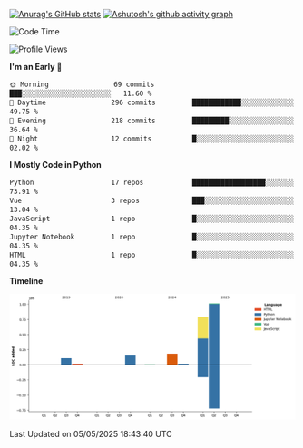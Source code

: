 

[![Anurag's GitHub stats](https://github-readme-stats.vercel.app/api?username=24mlight&show_icons=true&theme=buefy)](https://github.com/anuraghazra/github-readme-stats)
[![Ashutosh's github activity graph](https://github-readme-activity-graph.vercel.app/graph?username=24mlight&theme=tokyo-night)](https://github.com/ashutosh00710/github-readme-activity-graph)

<!--START_SECTION:waka-->
![Code Time](http://img.shields.io/badge/Code%20Time-210%20hrs%2036%20mins-blue)

![Profile Views](http://img.shields.io/badge/Profile%20Views-475-blue)

**I'm an Early 🐤** 

```text
🌞 Morning                69 commits          ███░░░░░░░░░░░░░░░░░░░░░░   11.60 % 
🌆 Daytime                296 commits         ████████████░░░░░░░░░░░░░   49.75 % 
🌃 Evening                218 commits         █████████░░░░░░░░░░░░░░░░   36.64 % 
🌙 Night                  12 commits          █░░░░░░░░░░░░░░░░░░░░░░░░   02.02 % 
```


**I Mostly Code in Python** 

```text
Python                   17 repos            ██████████████████░░░░░░░   73.91 % 
Vue                      3 repos             ███░░░░░░░░░░░░░░░░░░░░░░   13.04 % 
JavaScript               1 repo              █░░░░░░░░░░░░░░░░░░░░░░░░   04.35 % 
Jupyter Notebook         1 repo              █░░░░░░░░░░░░░░░░░░░░░░░░   04.35 % 
HTML                     1 repo              █░░░░░░░░░░░░░░░░░░░░░░░░   04.35 % 
```



**Timeline**

![Lines of Code chart](https://raw.githubusercontent.com/24mlight/24mlight/main/assets/bar_graph.png)


 Last Updated on 05/05/2025 18:43:40 UTC
<!--END_SECTION:waka-->
